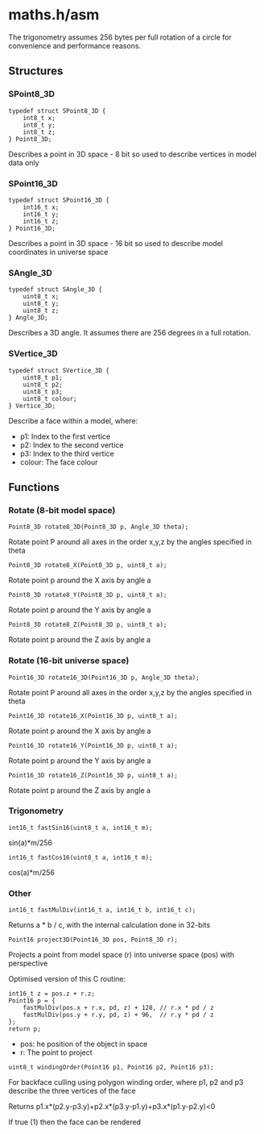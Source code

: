 # maths.h/asm

The trigonometry assumes 256 bytes per full rotation of a circle for convenience and performance reasons.

## Structures

### SPoint8_3D
```
typedef struct SPoint8_3D {           
    int8_t x;
    int8_t y;
	int8_t z;
} Point8_3D;
```
Describes a point in 3D space - 8 bit so used to describe vertices in model data only

### SPoint16_3D
```
typedef struct SPoint16_3D {           
    int16_t x;
    int16_t y;
	int16_t z;
} Point16_3D;
```
Describes a point in 3D space - 16 bit so used to describe model coordinates in universe space

### SAngle_3D
```
typedef struct SAngle_3D {
	uint8_t x;
	uint8_t y;
	uint8_t z;
} Angle_3D;
```
Describes a 3D angle. It assumes there are 256 degrees in a full rotation.

### SVertice_3D
```
typedef struct SVertice_3D {
	uint8_t p1;
	uint8_t p2;
	uint8_t p3;
	uint8_t colour;
} Vertice_3D;
```
Describe a face within a model, where:

- p1: Index to the first vertice
- p2: Index to the second vertice
- p3: Index to the third vertice
- colour: The face colour

## Functions

### Rotate (8-bit model space)

`Point8_3D rotate8_3D(Point8_3D p, Angle_3D theta);`

Rotate point P around all axes in the order x,y,z by the angles specified in theta

`Point8_3D rotate8_X(Point8_3D p, uint8_t a);`

Rotate point p around the X axis by angle a

`Point8_3D rotate8_Y(Point8_3D p, uint8_t a);`

Rotate point p around the Y axis by angle a

`Point8_3D rotate8_Z(Point8_3D p, uint8_t a);`

Rotate point p around the Z axis by angle a

### Rotate (16-bit universe space)

`Point16_3D rotate16_3D(Point16_3D p, Angle_3D theta);`

Rotate point P around all axes in the order x,y,z by the angles specified in theta

`Point16_3D rotate16_X(Point16_3D p, uint8_t a);`

Rotate point p around the X axis by angle a

`Point16_3D rotate16_Y(Point16_3D p, uint8_t a);`

Rotate point p around the Y axis by angle a

`Point16_3D rotate16_Z(Point16_3D p, uint8_t a);`

Rotate point p around the Z axis by angle a

### Trigonometry 

`int16_t fastSin16(uint8_t a, int16_t m);`

sin(a)*m/256

`int16_t fastCos16(uint8_t a, int16_t m);`

cos(a)*m/256

### Other

`int16_t fastMulDiv(int16_t a, int16_t b, int16_t c);`

Returns a * b / c, with the internal calculation done in 32-bits

`Point16 project3D(Point16_3D pos, Point8_3D r);`

Projects a point from model space (r) into universe space (pos) with perspective

Optimised version of this C routine:
```
int16_t z = pos.z + r.z;  
Point16 p = {
    fastMulDiv(pos.x + r.x, pd, z) + 128, // r.x * pd / z
    fastMulDiv(pos.y + r.y, pd, z) + 96,  // r.y * pd / z
};
return p;
```
- pos: he position of the object in space
- r: The point to project

`uint8_t windingOrder(Point16 p1, Point16 p2, Point16 p3);`

For backface culling using polygon winding order, where p1, p2 and p3 describe the three vertices of the face

Returns p1.x*(p2.y-p3.y)+p2.x*(p3.y-p1.y)+p3.x*(p1.y-p2.y)<0

If true (1) then the face can be rendered